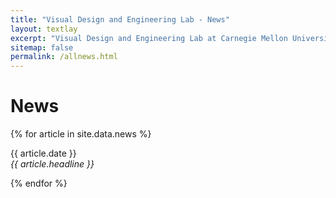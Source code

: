 ```yaml
---
title: "Visual Design and Engineering Lab - News"
layout: textlay
excerpt: "Visual Design and Engineering Lab at Carnegie Mellon University."
sitemap: false
permalink: /allnews.html
---
```


# News

{% for article in site.data.news %}
<p>{{ article.date }} <br>
<em>{{ article.headline }}</em></p>
{% endfor %}
